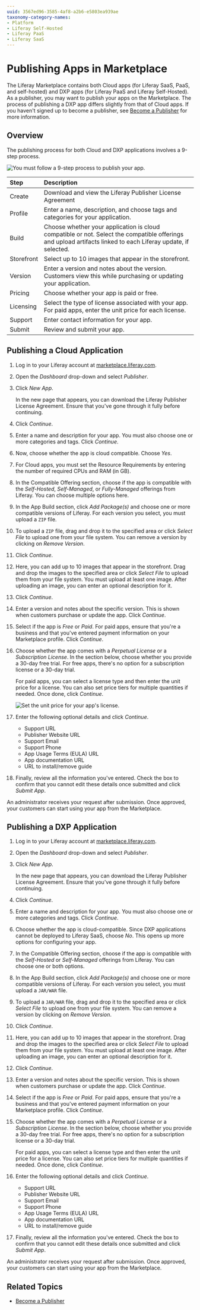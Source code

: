 ```yaml
---
uuid: 3567ed96-3585-4af8-a2b6-e5803ea939ae
taxonomy-category-names:
- Platform
- Liferay Self-Hosted
- Liferay PaaS
- Liferay SaaS
---
```

# Publishing Apps in Marketplace

The Liferay Marketplace contains both Cloud apps (for Liferay SaaS, PaaS, and self-hosted) and DXP apps (for Liferay PaaS and Liferay Self-Hosted). As a publisher, you may want to publish your apps on the Marketplace. The process of publishing a DXP app differs slightly from that of Cloud apps. If you haven't signed up to become a publisher, see [Become a Publisher](./become-a-publisher.md) for more information.

## Overview

The publishing process for both Cloud and DXP applications involves a 9-step process.

![You must follow a 9-step process to publish your app.](./publishing-apps-in-marketplace/images/01.png)

 | Step       | Description                                                                                                                                                         |
 |:-----------|:--------------------------------------------------------------------------------------------------------------------------------------------------------------------|
 | Create     | Download and view the Liferay Publisher License Agreement                                                                                                           |
 | Profile    | Enter a name, description, and choose tags and categories for your application.                                                                                     |
 | Build      | Choose whether your application is cloud compatible or not. Select the compatible offerings and upload artifacts linked to each Liferay update, if selected. |
 | Storefront | Select up to 10 images that appear in the storefront.                                                                                                               |
 | Version    | Enter a version and notes about the version. Customers view this while purchasing or updating your application.                                          |
 | Pricing    | Choose whether your app is paid or free.                                                                                                                            |
 | Licensing  | Select the type of license associated with your app. For paid apps, enter the unit price for each license.                                                          |
 | Support    | Enter contact information for your app.                                                                                                                             |
 | Submit     | Review and submit your app.                                                                                                                                         |

## Publishing a Cloud Application

1. Log in to your Liferay account at [marketplace.liferay.com](https://marketplace.liferay.com/).

1. Open the *Dashboard* drop-down and select *Publisher*.

1. Click *New App*.

   In the new page that appears, you can download the Liferay Publisher License Agreement. Ensure that you've gone through it fully before continuing.

1. Click *Continue*.

1. Enter a name and description for your app. You must also choose one or more categories and tags. Click *Continue*.

1. Now, choose whether the app is cloud compatible. Choose *Yes*. 

1. For Cloud apps, you must set the Resource Requirements by entering the number of required CPUs and RAM (in GB).

1. In the Compatible Offering section, choose if the app is compatible with the *Self-Hosted*, *Self-Managed*, or *Fully-Managed* offerings from Liferay. You can choose multiple options here.

1. In the App Build section, click *Add Package(s)* and choose one or more compatible versions of Liferay. For each version you select, you must upload a `ZIP` file.

1. To upload a  `ZIP` file, drag and drop it to the specified area or click *Select File* to upload one from your file system. You can remove a version by clicking on *Remove Version*.

1. Click *Continue*.

1. Here, you can add up to 10 images that appear in the storefront. Drag and drop the images to the specified area or click *Select File* to upload them from your file system. You must upload at least one image. After uploading an image, you can enter an optional description for it.

1. Click *Continue*.

1. Enter a version and notes about the specific version. This is shown when customers purchase or update the app. Click *Continue*.

1. Select if the app is *Free* or *Paid*. For paid apps, ensure that you're a business and that you've entered payment information on your Marketplace profile. Click *Continue*.

1. Choose whether the app comes with a *Perpetual License* or a *Subscription License*. In the section below, choose whether you provide a 30-day free trial. For free apps, there's no option for a subscription license or a 30-day trial.

   For paid apps, you can select a license type and then enter the unit price for a license. You can also set price tiers for multiple quantities if needed. Once done, click *Continue*.

   ![Set the unit price for your app's license.](./publishing-apps-in-marketplace/images/02.png)

1. Enter the following optional details and click *Continue*.

   - Support URL
   - Publisher Website URL
   - Support Email
   - Support Phone
   - App Usage Terms (EULA) URL
   - App documentation URL
   - URL to install/remove guide


1. Finally, review all the information you've entered. Check the box to confirm that you cannot edit these details once submitted and click *Submit App*.

An administrator receives your request after submission. Once approved, your customers can start using your app from the Marketplace.

## Publishing a DXP Application

1. Log in to your Liferay account at [marketplace.liferay.com](https://marketplace.liferay.com/).

1. Open the *Dashboard* drop-down and select *Publisher*.

1. Click *New App*.

   In the new page that appears, you can download the Liferay Publisher License Agreement. Ensure that you've gone through it fully before continuing.

1. Click *Continue*.

1. Enter a name and description for your app. You must also choose one or more categories and tags. Click *Continue*.

1. Choose whether the app is cloud-compatible. Since DXP applications cannot be deployed to Liferay SaaS, choose *No*. This opens up more options for configuring your app.

1. In the Compatible Offering section, choose if the app is compatible with the *Self-Hosted* or *Self-Managed* offerings from Liferay. You can choose one or both options.

1. In the App Build section, click *Add Package(s)* and choose one or more compatible versions of Liferay. For each version you select, you must upload a `JAR/WAR` file.

1. To upload a `JAR/WAR` file, drag and drop it to the specified area or click *Select File* to upload one from your file system. You can remove a version by clicking on *Remove Version*.

1. Click *Continue*.

1. Here, you can add up to 10 images that appear in the storefront. Drag and drop the images to the specified area or click *Select File* to upload them from your file system. You must upload at least one image. After uploading an image, you can enter an optional description for it.

1. Click *Continue*.

1. Enter a version and notes about the specific version. This is shown when customers purchase or update the app. Click *Continue*.

1. Select if the app is *Free* or *Paid*. For paid apps, ensure that you're a business and that you've entered payment information on your Marketplace profile. Click *Continue*.

1. Choose whether the app comes with a *Perpetual License* or a *Subscription License*. In the section below, choose whether you provide a 30-day free trial. For free apps, there's no option for a subscription license or a 30-day trial.

   For paid apps, you can select a license type and then enter the unit price for a license. You can also set price tiers for multiple quantities if needed. Once done, click *Continue*.

1. Enter the following optional details and click *Continue*.

   - Support URL
   - Publisher Website URL
   - Support Email
   - Support Phone
   - App Usage Terms (EULA) URL
   - App documentation URL
   - URL to install/remove guide

1. Finally, review all the information you've entered. Check the box to confirm that you cannot edit these details once submitted and click *Submit App*.

An administrator receives your request after submission. Once approved, your customers can start using your app from the Marketplace.

## Related Topics

- [Become a Publisher](./become-a-publisher.md)